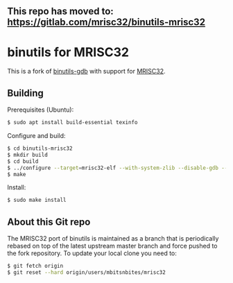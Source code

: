 ## This repo has moved to: https://gitlab.com/mrisc32/binutils-mrisc32

# binutils for MRISC32

This is a fork of [binutils-gdb](https://sourceware.org/git/gitweb.cgi?p=binutils-gdb.git) with support for [MRISC32](https://github.com/mrisc32/mrisc32).

## Building

Prerequisites (Ubuntu):

```bash
$ sudo apt install build-essential texinfo
```

Configure and build:

```bash
$ cd binutils-mrisc32
$ mkdir build
$ cd build
$ ../configure --target=mrisc32-elf --with-system-zlib --disable-gdb --disable-sim
$ make
```

Install:

```bash
$ sudo make install
```

## About this Git repo

The MRISC32 port of binutils is maintained as a branch that is periodically rebased on top of the latest upstream master branch and force pushed to the fork repository. To update your local clone you need to:

```bash
$ git fetch origin
$ git reset --hard origin/users/mbitsnbites/mrisc32
```
